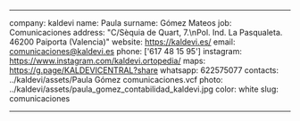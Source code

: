 ---

company: kaldevi
name: Paula
surname: Gómez Mateos
job: Comunicaciones
address: "C/Sèquia de Quart, 7.\nPol. Ind. La Pasqualeta. 46200 Paiporta (Valencia)"
website: https://kaldevi.es/
email: comunicaciones@kaldevi.es
phone: ['617 48 15 95']
instagram: https://www.instagram.com/kaldevi.ortopedia/
maps: https://g.page/KALDEVICENTRAL?share
whatsapp: 622575077
contacts: ../kaldevi/assets/Paula Gómez comunicaciones.vcf
photo: ../kaldevi/assets/paula_gomez_contabilidad_kaldevi.jpg
color: white
slug: comunicaciones

---